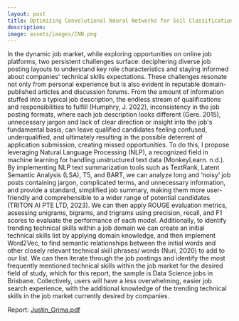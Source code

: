 ```yaml
---
layout: post
title: Optimizing Convolutional Neural Networks for Soil Classification - A Comprehensive Journey.
description:
image: assets/images/CNN.png
---
```

In the dynamic job market, while exploring opportunities on online job platforms, two persistent challenges surface: deciphering diverse job posting layouts to understand key role characteristics and staying informed about companies' technical skills expectations. These challenges resonate not only from personal experience but is also evident in reputable domain-published articles and discussion forums. From the amount of information stuffed into a typical job description, the endless stream of qualifications and responsibilities to fulfill (Humphry, J. 2022), inconsistency in the job posting formats, where each job description looks different (Gere. 2015), unnecessary jargon and lack of clear direction or insight into the job's fundamental basis, can leave qualified candidates feeling confused, underqualified, and ultimately resulting in the possible deterrent of application submission, creating missed opportunities. To do this, I propose leveraging Natural Language Processing (NLP), a recognized field in machine learning for handling unstructured text data (MonkeyLearn. n.d.). By implementing NLP text summarization tools such as TextRank, Latent Semantic Analysis (LSA), T5, and BART, we can analyze long and ‘noisy’ job posts containing jargon, complicated terms, and unnecessary information, and provide a standard, simplified job summary, making them more user-friendly and comprehensible to a wider range of potential candidates (TRITON AI PTE LTD, 2023). We can then apply ROUGE evaluation metrics, assessing unigrams, bigrams, and trigrams using precision, recall, and F1 scores to evaluate the performance of each model. Additionally, to identify trending technical skills within a job domain we can create an initial technical skills list by applying domain knowledge, and then implement Word2Vec, to find semantic relationships between the initial words and other closely relevant technical skill phrases/ words (Nuri, 2020) to add to our list. We can then iterate through the job postings and identify the most frequently mentioned technical skills within the job market for the desired field of study, which for this report, the sample is Data Science jobs in Brisbane. Collectively, users will have a less overwhelming, easier job search experience, with the additional knowledge of the trending technical skills in the job market currently desired by companies.

Report: [Justin_Grima.pdf](https://github.com/JustinGrima/justingrima.github.io/files/14097222/A3_Justin_Grima.pdf)
